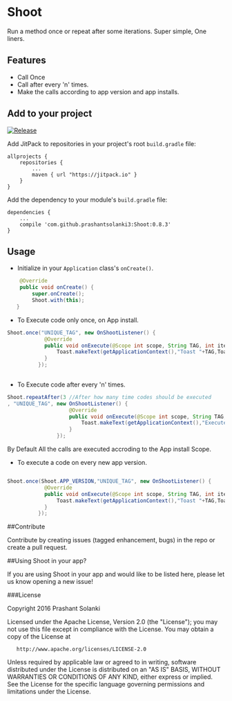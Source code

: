 # Shoot
Run a method once or repeat after some iterations. Super simple, One liners.

## Features

* Call Once
* Call after every 'n' times.
* Make the calls according to app version and app installs.

## Add to your project

[![Release](https://img.shields.io/github/release/prashantsolanki3/Shoot.svg?label=jitpack)](https://jitpack.io/#prashantsolanki3/Snap-RecyclerView-Utils)

Add JitPack to repositories in your project's root `build.gradle` file:

```Gradle
allprojects {
	repositories {
		...
		maven { url "https://jitpack.io" }
	}
}
```

Add the dependency to your module's `build.gradle` file:

```Gradle
dependencies {
	...
    compile 'com.github.prashantsolanki3:Shoot:0.8.3'
}
```

## Usage

* Initialize in your `Application` class's `onCreate()`.

```Java
    @Override
    public void onCreate() {
        super.onCreate();
        Shoot.with(this);
   }
```

* To Execute code only once, on App install.

```Java
Shoot.once("UNIQUE_TAG", new OnShootListener() {
            @Override
            public void onExecute(@Scope int scope, String TAG, int iterationCount) {
                Toast.makeText(getApplicationContext(),"Toast "+TAG,Toast.LENGTH_SHORT).show();
            }
          });
            
```

* To Execute code after every 'n' times.
```Java
Shoot.repeatAfter(3 //After how many time codes should be executed
, "UNIQUE_TAG", new OnShootListener() {
                    @Override
                    public void onExecute(@Scope int scope, String TAG, int iterationCount) {
                        Toast.makeText(getApplicationContext(),"Executed: "+TAG+" : "+ iterationCount,Toast.LENGTH_SHORT).show();
                    }
                });
````

By Default All the calls are executed accroding to the App install Scope.
* To execute a code on every new app version.
```Java

Shoot.once(Shoot.APP_VERSION,"UNIQUE_TAG", new OnShootListener() {
            @Override
            public void onExecute(@Scope int scope, String TAG, int iterationCount) {
                Toast.makeText(getApplicationContext(),"Toast "+TAG,Toast.LENGTH_SHORT).show();
            }
          });
```


##Contribute

Contribute by creating issues (tagged enhancement, bugs) in the repo or create a pull request.

##Using Shoot in your app? 

If you are using Shoot in your app and would like to be listed here, please let us know opening a new issue!

###License

Copyright 2016 Prashant Solanki

   Licensed under the Apache License, Version 2.0 (the "License");
   you may not use this file except in compliance with the License.
   You may obtain a copy of the License at

       http://www.apache.org/licenses/LICENSE-2.0

   Unless required by applicable law or agreed to in writing, software
   distributed under the License is distributed on an "AS IS" BASIS,
   WITHOUT WARRANTIES OR CONDITIONS OF ANY KIND, either express or implied.
   See the License for the specific language governing permissions and
   limitations under the License.

